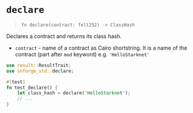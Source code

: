 # `declare`

> `fn declare(contract: felt252) -> ClassHash`

Declares a contract and returns its class hash.

- `contract` - name of a contract as Cairo shortstring. It is a name of the contract (part after `mod` keyword) e.g. `'HelloStarknet'`

```rust
use result::ResultTrait;
use snforge_std::declare;

#[test]
fn test_declare() {
    let class_hash = declare('HelloStarknet');
    // ...
}
```
